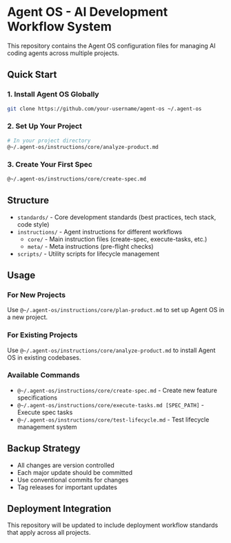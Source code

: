 # Agent OS - AI Development Workflow System

This repository contains the Agent OS configuration files for managing AI coding agents across multiple projects.

## Quick Start

### 1. Install Agent OS Globally
```bash
git clone https://github.com/your-username/agent-os ~/.agent-os
```

### 2. Set Up Your Project
```bash
# In your project directory
@~/.agent-os/instructions/core/analyze-product.md
```

### 3. Create Your First Spec
```bash
@~/.agent-os/instructions/core/create-spec.md
```

## Structure

- `standards/` - Core development standards (best practices, tech stack, code style)
- `instructions/` - Agent instructions for different workflows
  - `core/` - Main instruction files (create-spec, execute-tasks, etc.)
  - `meta/` - Meta instructions (pre-flight checks)
- `scripts/` - Utility scripts for lifecycle management

## Usage

### For New Projects
Use `@~/.agent-os/instructions/core/plan-product.md` to set up Agent OS in a new project.

### For Existing Projects  
Use `@~/.agent-os/instructions/core/analyze-product.md` to install Agent OS in existing codebases.

### Available Commands
- `@~/.agent-os/instructions/core/create-spec.md` - Create new feature specifications
- `@~/.agent-os/instructions/core/execute-tasks.md [SPEC_PATH]` - Execute spec tasks
- `@~/.agent-os/instructions/core/test-lifecycle.md` - Test lifecycle management system

## Backup Strategy

- All changes are version controlled
- Each major update should be committed
- Use conventional commits for changes
- Tag releases for important updates

## Deployment Integration

This repository will be updated to include deployment workflow standards
that apply across all projects.
